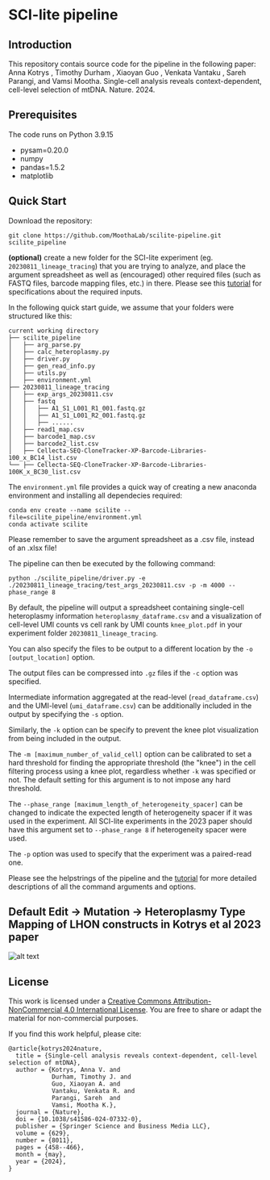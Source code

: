 # SCI-lite pipeline

## Introduction
This repository contais source code for the pipeline in the following paper: Anna Kotrys , Timothy Durham , Xiaoyan Guo , Venkata Vantaku , Sareh Parangi, and Vamsi Mootha. Single-cell analysis reveals context-dependent, cell-level selection of mtDNA. Nature. 2024.

## Prerequisites
The code runs on Python 3.9.15
- pysam=0.20.0 
- numpy 
- pandas=1.5.2 
- matplotlib

## Quick Start
Download the repository:

`git clone https://github.com/MoothaLab/scilite-pipeline.git scilite_pipeline`

**(optional)** create a new folder for the SCI-lite experiment (eg. `20230811_lineage_tracing`) that you are trying to analyze, and place the argument spreadsheet as well as (encouraged) other required files (such as FASTQ files, barcode mapping files, etc.) in there.
Please see this [tutorial](https://docs.google.com/presentation/d/1nqRbsgIkjIsaFwHQFOxVYje8Xda_JCNxyz9kAJ9B6Ow/edit?usp=sharing) for specifications about the required inputs.

In the following quick start guide, we assume that your folders were structured like this:
```
current working directory
├── scilite_pipeline
│   ├── arg_parse.py
│   ├── calc_heteroplasmy.py
│   ├── driver.py
│   ├── gen_read_info.py
│   ├── utils.py
│   ├── environment.yml
├── 20230811_lineage_tracing
│   ├── exp_args_20230811.csv
│   ├── fastq
│   │   ├── A1_S1_L001_R1_001.fastq.gz
│   │   ├── A1_S1_L001_R2_001.fastq.gz
│   │   ├── ......
│   ├── read1_map.csv
│   ├── barcode1_map.csv
│   ├── barcode2_list.csv
│   ├── Cellecta-SEQ-CloneTracker-XP-Barcode-Libraries-100_x_BC14_list.csv
└── ├── Cellecta-SEQ-CloneTracker-XP-Barcode-Libraries-100K_x_BC30_list.csv
```

The `environment.yml` file provides a quick way of creating a new anaconda environment and installing all dependecies required:

```
conda env create --name scilite --file=scilite_pipeline/environment.yml
conda activate scilite
```

Please remember to save the argument spreadsheet as a .csv file, instead of an .xlsx file!

The pipeline can then be executed by the following command:

```
python ./scilite_pipeline/driver.py -e ./20230811_lineage_tracing/test_args_20230811.csv -p -m 4000 --phase_range 8
```

By default, the pipeline will output a spreadsheet containing single-cell heteroplasmy information `heteroplasmy_dataframe.csv` and a visualization of cell-level UMI counts vs cell rank by UMI counts `knee_plot.pdf` in your experiment folder `20230811_lineage_tracing`.

You can also specify the files to be output to a different location by the `-o [output_location]` option.

The output files can be compressed into `.gz` files if the `-c` option was specified.

Intermediate information aggregated at the read-level (`read_dataframe.csv`) and the UMI-level (`umi_dataframe.csv`) can be additionally included in the output by specifying the `-s` option.

Similarly, the `-k` option can be specify to prevent the knee plot visualization from being included in the output.

The `-m [maximum_number_of_valid_cell]` option can be calibrated to set a hard threshold for finding the appropriate threshold (the "knee") in the cell filtering process using a knee plot, regardless whether `-k` was specified or not. The default setting for this argument is to not impose any hard threshold.

The `--phase_range [maximum_length_of_heterogeneity_spacer]` can be changed to indicate the expected length of heterogeneity spacer if it was used in the experiment. All SCI-lite experiments in the 2023 paper should have this argument set to `--phase_range 8` if heterogeneity spacer were used.

The `-p` option was used to specify that the experiment was a paired-read one.

Please see the helpstrings of the pipeline and the [tutorial](https://docs.google.com/presentation/d/1nqRbsgIkjIsaFwHQFOxVYje8Xda_JCNxyz9kAJ9B6Ow/edit?usp=sharing) for more detailed descriptions of all the command arguments and options.

## Default Edit -> Mutation -> Heteroplasmy Type Mapping of LHON constructs in Kotrys et al 2023 paper
![alt text](https://github.com/MoothaLab/scilite-pipeline-dev//blob/main/fig_edit_mut_het_mapping.png?raw=true)

## License

This work is licensed under a [Creative Commons Attribution-NonCommercial 4.0 International License](https://creativecommons.org/licenses/by-nc/4.0/). You are free to share or adapt the material for non-commercial purposes.

If you find this work helpful, please cite:
```
@article{kotrys2024nature,
  title = {Single-cell analysis reveals context-dependent, cell-level selection of mtDNA},
  author = {Kotrys, Anna V. and
            Durham, Timothy J. and
            Guo, Xiaoyan A. and
            Vantaku, Venkata R. and
            Parangi, Sareh  and
            Vamsi, Mootha K.},
  journal = {Nature},
  doi = {10.1038/s41586-024-07332-0},
  publisher = {Springer Science and Business Media LLC},
  volume = {629},
  number = {8011},
  pages = {458--466},
  month = {may},
  year = {2024},
}
```
